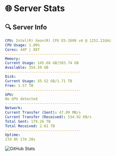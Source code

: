 # 🌐 Server Stats
## 🔍 Server Info
```yaml
CPU: Intel(R) Xeon(R) CPU E5-2699 v4 @ 1252.21GHz
CPU Usage: 1.00%
Cores: 44P | 88T
-----------------------------------
Memory:
Current Usage: 145.68 GB/503.74 GB
Available: 354.59 GB
-----------------------------------
Disk:
Current Usage: 55.52 GB/1.71 TB
Free: 1.57 TB
-----------------------------------
GPU:
No GPU detected
-----------------------------------
Network:
Current Transfer (Sent): 47.09 MB/s
Current Transfer (Received): 534.92 KB/s
Total Sent: 179.26 TB
Total Received: 2.61 TB
-----------------------------------
Uptime:
27d 8h 17m 28s
```
![GitHub Stats](https://img.shields.io/badge/Updated-2025-03-07_07:00:46-blue)